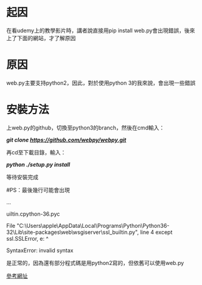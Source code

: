 起因
==============================
在看udemy上的教學影片時，講者說直接用pip install web.py會出現錯誤，後來上了下面的網站，才了解原因

原因
==============================
web.py主要支持python2，因此，對於使用python 3的我來說，會出現一些錯誤

安裝方法
==============================
上web.py的github，切換至python3的branch，然後在cmd輸入：

***git clone https://github.com/webpy/webpy.git***

再cd至下載目錄，輸入：

***python ./setup.py install***

等待安裝完成

#PS：最後幾行可能會出現

...

uiltin.cpython-36.pyc

  File "C:\Users\apple\AppData\Local\Programs\Python\Python36-32\Lib\site-packages\web\wsgiserver\ssl_builtin.py", line 4
    except ssl.SSLError, e:
                       ^
                       
SyntaxError: invalid syntax

是正常的，因為還有部分程式碼是用python2寫的，但依舊可以使用web.py





[參考網址](http://blog.csdn.net/blueheart20/article/details/75370834)
